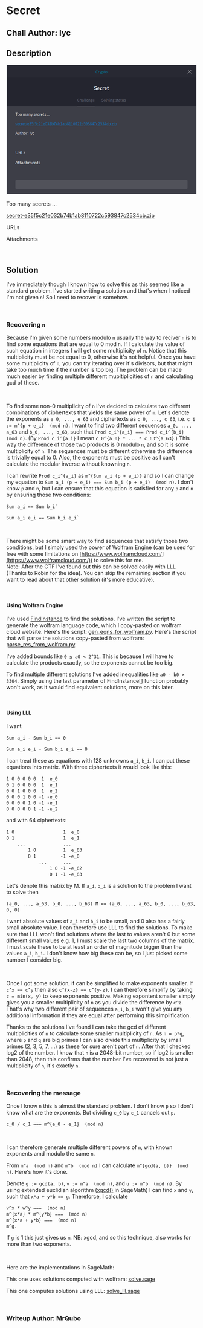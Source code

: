 # Secret
## Chall Author: lyc

## Description

![](./description_screenshot.png "Description")

Too many secrets ...

[secret-e35f5c21e032b74b1ab8110722c593847c2534cb.zip](./secret.zip)

URLs

Attachments

<br />

## Solution

I've immediately though I known how to solve this as this seemed like a standard
problem. I've started writing a solution and that's when I noticed I'm not given
`n`! So I need to recover is somehow.

<br />

### Recovering `n`

Because I'm given some numbers modulo `n` usually the way to reciver `n` is to
find some equations that are equal to 0 mod `n`. If I calculate the value of
such equation in integers I will get some multiplicity of `n`. Notice that this
multiplicity must be not equal to 0, otherwise it's not helpful. Once you have
some multiplicity of `n`, you can try iterating over it's divisors, but that
might take too much time if the number is too big. The problem can be made much
easier by finding multiple different mupltiplicities of `n` and calculating gcd
of these.

<br />

To find some non-0 multiplicity of `n` I've decided to calculate two different
combinations of ciphertexts that yields the same power of `m`. Let's denote the
exponents as `e_0, ..., e_63` and ciphertexts as `c_0, ..., c_63`, i.e. `c_i :=
m^{p + e_i}  (mod n)`. I want to find two different sequences `a_0, ..., a_63`
and `b_0, ..., b_63`, such that `Prod c_i^{a_i} === Prod c_i^{b_i}  (mod n)`.
(By `Prod c_i^{a_i}` I mean `c_0^{a_0} * ... * c_63^{a_63}`.) This way the
difference of those two products is 0 modulo `n`, and so it is some multiplicity
of `n`. The sequences must be different otherwise the difference is trivially
equal to 0. Also, the exponents must be positive as I can't calculate the
modular inverse without knowning `n`.

I can rewrite `Prod c_i^{a_i}` as `m^{Sum a_i (p + e_i)}` and so I can change my
equation to `Sum a_i (p + e_i) === Sum b_i (p + e_i)  (mod n)`. I don't know `p`
and `n`, but I can ensure that this equation is satisfied for any `p` and `n` by
ensuring those two conditions:
```
Sum a_i == Sum b_i`
```
```
Sum a_i e_i == Sum b_i e_i`
```

<br />

There might be some smart way to find sequences that satisfy those two
conditions, but I simply used the power of Wolfram Engine (can be used for free
with some limitations on
[https://www.wolframcloud.com/](https://www.wolframcloud.com/)) to solve this
for me. \
Note: After the CTF I've found out this can be solved easily with LLL (Thanks to
Robin for the idea). You can skip the remaining section if you want to read
about that other solution (it's more educative).

<br />

#### Using Wolfram Engine

I've used
[FindInstance](https://reference.wolfram.com/language/ref/FindInstance.html) to
find the solutions. I've written the script to generate the wolfram language
code, which I copy-pasted on wolfram cloud website. Here's the script:
[gen\_eqns\_for\_wolfram.py](./gen_eqns_for_wolfram.py). Here's the script that
will parse the solutions copy-pasted from wolfram:
[parse\_res\_from\_wolfram.py](./parse_res_from_wolfram.py).

I've added bounds like `0 ≤ a0 < 2^31`. This is because I will have to calculate
the products exactly, so the exponents cannot be too big.

To find multiple different solutions I've added inequalities like `a0 - b0 ≠
3304`. Simply using the last parameter of FindInstance[] function probably won't
work, as it would find equivalent solutions, more on this later.

<br />

#### Using LLL

I want
```
Sum a_i - Sum b_i == 0
```
```
Sum a_i e_i - Sum b_i e_i == 0
```
I can treat these as equations with 128 unknowns `a_i`, `b_i`. I can put these
equations into matrix. With three ciphertexts it would look like this:
```
1 0 0 0 0 0  1  e_0
0 1 0 0 0 0  1  e_1
0 0 1 0 0 0  1  e_2
0 0 0 1 0 0 -1 -e_0
0 0 0 0 1 0 -1 -e_1
0 0 0 0 0 1 -1 -e_2
```
and with 64 ciphertexts:
```
1 0                  1  e_0
0 1                  1  e_1
    ...              ...
        1 0          1  e_63
        0 1         -1 -e_0
            ...      ...
                1 0 -1 -e_62
                0 1 -1 -e_63
```

Let's denote this matrix by M. If `a_i`, `b_i` is a solution to the problem I
want to solve then
```
(a_0, ..., a_63, b_0, ..., b_63) M == (a_0, ..., a_63, b_0, ..., b_63, 0, 0)
```

I want absolute values of `a_i` and `b_i` to be small, and 0 also has a fairly
small absolute value. I can therefore use LLL to find the solutions. To make
sure that LLL won't find solutions where the last to values aren't 0 but some
different small values e.g. 1, I must scale the last two columns of the matrix.
I must scale these to be at least an order of magnitude bigger than the values
`a_i`, `b_i`. I don't know how big these can be, so I just picked some number I
consider big.


<br />

Once I got some solution, it can be simplified to make exponents smaller. If
`c^x == c^y` then also `c^{x-z} == c^{y-z}`. I can therefore simplify by taking
`z = min(x, y)` to keep exponents positive. Making expontent smaller simply
gives you a smaller multiplicity of `n` as you divide the difference by `c^z`.
That's why two different pair of sequences `a_i`, `b_i` won't give you any
additional information if they are equal after performing this simplification.

Thanks to the solutions I've found I can take the gcd of different
multiplicities of `n` to calculate some smaller multiplicity of `n`. As `n =
p*q`, where `p` and `q` are big primes I can also divide this multiplicity by
small primes (2, 3, 5, 7, ...) as these for sure aren't part of `n`. After that
I checked log2 of the number. I know that `n` is a 2048–bit number, so if log2
is smaller than 2048, then this confirms that the number I've recovered is not
just a multiplicity of `n`, it's exactly `n`.

<br />

### Recovering the message

Once I know `n` this is almost the standard problem. I don't know `p` so I don't
know what are the exponents. But dividing `c_0` by `c_1` cancels out `p`.
```
c_0 / c_1 === m^{e_0 - e_1}  (mod n)
```

<br />

I can therefore generate multiple different powers of `m`, with known exponents
amd modulo the same `n`.

From `m^a  (mod n)` and `m^b  (mod n)` I can calculate `m^{gcd(a, b)}  (mod n)`.
Here's how it's done.

Denote `g := gcd(a, b)`, `v := m^a  (mod n)`, and `u := m^b  (mod n)`. By using
extended euclidian algorithm
([xgcd()](https://doc.sagemath.org/html/en/thematic_tutorials/group_theory.html#extended-greatest-common-divisor)
in SageMath) I can find `x` and `y`, such that `x*a + y*b == g`. Thereforce, I
calculate
```
v^x * w^y ===  (mod n)
m^{x*a} * m^{y*b} ===  (mod n)
m^{x*a + y*b} ===  (mod n)
m^g.
```
If `g` is 1 this just gives us `m`. NB: xgcd, and so this technique, also works
for more than two exponents.

<br />

Here are the implementations in SageMath:

This one uses solutions computed with wolfram: [solve.sage](./solve.sage)

This one computes solutions using LLL: [solve\_lll.sage](./solve_lll.sage)

<br />

### Writeup Author: MrQubo
